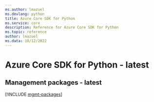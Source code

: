 ```yaml
---
ms.author: lmazuel
ms.devlang: python
title: Azure Core SDK for Python
ms.service: core
description: Reference for Azure Core SDK for Python
ms.topic: reference
author: lmazuel
ms.data: 10/12/2022
---
```

# Azure Core SDK for Python - latest

## Management packages - latest
[!INCLUDE [mgmt-packages](core-mgmt-index.md)]